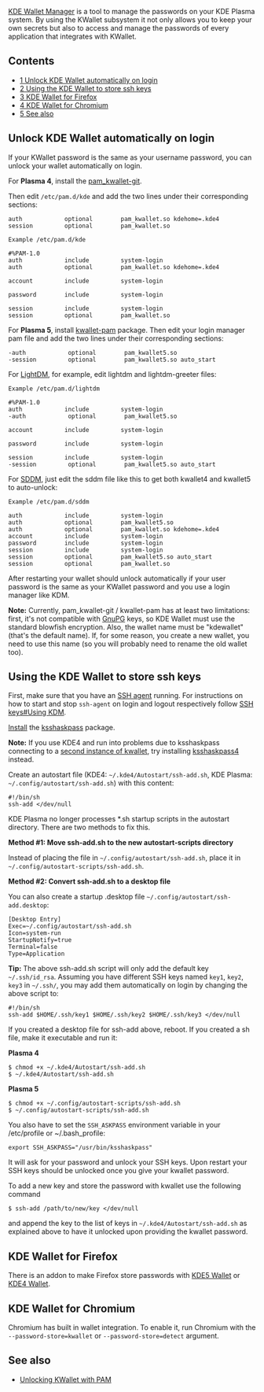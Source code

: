 [KDE Wallet Manager](http://utils.kde.org/projects/kwalletmanager/) is a tool to manage the passwords on your KDE Plasma system. By using the KWallet subsystem it not only allows you to keep your own secrets but also to access and manage the passwords of every application that integrates with KWallet.

## Contents

*   [1 Unlock KDE Wallet automatically on login](#Unlock_KDE_Wallet_automatically_on_login)
*   [2 Using the KDE Wallet to store ssh keys](#Using_the_KDE_Wallet_to_store_ssh_keys)
*   [3 KDE Wallet for Firefox](#KDE_Wallet_for_Firefox)
*   [4 KDE Wallet for Chromium](#KDE_Wallet_for_Chromium)
*   [5 See also](#See_also)

## Unlock KDE Wallet automatically on login

If your KWallet password is the same as your username password, you can unlock your wallet automatically on login.

For **Plasma 4**, install the [pam_kwallet-git](https://aur.archlinux.org/packages/pam_kwallet-git/).

Then edit `/etc/pam.d/kde` and add the two lines under their corresponding sections:

```
auth            optional        pam_kwallet.so kdehome=.kde4
session         optional        pam_kwallet.so
```
 `Example /etc/pam.d/kde` 
```
#%PAM-1.0
auth            include         system-login
auth            optional        pam_kwallet.so kdehome=.kde4 

account         include         system-login

password        include         system-login

session         include         system-login
session         optional        pam_kwallet.so
```

For **Plasma 5**, install [kwallet-pam](https://www.archlinux.org/packages/?name=kwallet-pam) package. Then edit your login manager pam file and add the two lines under their corresponding sections:

```
-auth            optional        pam_kwallet5.so
-session         optional        pam_kwallet5.so auto_start
```

For [LightDM](/index.php/LightDM "LightDM"), for example, edit lightdm and lightdm-greeter files:

 `Example /etc/pam.d/lightdm` 
```
#%PAM-1.0
auth            include         system-login
-auth            optional        pam_kwallet5.so

account         include         system-login

password        include         system-login

session         include         system-login
-session         optional        pam_kwallet5.so auto_start
```

For [SDDM](/index.php/SDDM "SDDM"), just edit the sddm file like this to get both kwallet4 and kwallet5 to auto-unlock:

 `Example /etc/pam.d/sddm` 
```
auth            include         system-login
auth            optional        pam_kwallet5.so
auth            optional        pam_kwallet.so kdehome=.kde4
account         include         system-login
password        include         system-login
session         include         system-login
session         optional        pam_kwallet5.so auto_start
session         optional        pam_kwallet.so
```

After restarting your wallet should unlock automatically if your user password is the same as your KWallet password and you use a login manager like KDM.

**Note:** Currently, pam_kwallet-git / kwallet-pam has at least two limitations: first, it's not compatible with [GnuPG](/index.php/GnuPG "GnuPG") keys, so KDE Wallet must use the standard blowfish encryption. Also, the wallet name must be "kdewallet" (that's the default name). If, for some reason, you create a new wallet, you need to use this name (so you will probably need to rename the old wallet too).

## Using the KDE Wallet to store ssh keys

First, make sure that you have an [SSH agent](/index.php/SSH_agent "SSH agent") running. For instructions on how to start and stop `ssh-agent` on login and logout respectively follow [SSH keys#Using KDM](/index.php/SSH_keys#Using_KDM "SSH keys").

[Install](/index.php/Install "Install") the [ksshaskpass](https://www.archlinux.org/packages/?name=ksshaskpass) package.

**Note:** If you use KDE4 and run into problems due to ksshaskpass connecting to a [second instance of kwallet](https://bbs.archlinux.org/viewtopic.php?pid=1525004), try installing [ksshaskpass4](https://aur.archlinux.org/packages/ksshaskpass4/) instead.

Create an autostart file (KDE4: `~/.kde4/Autostart/ssh-add.sh`, KDE Plasma: `~/.config/autostart/ssh-add.sh`) with this content:

```
#!/bin/sh
ssh-add </dev/null

```

KDE Plasma no longer processes *.sh startup scripts in the autostart directory. There are two methods to fix this.

**Method #1: Move ssh-add.sh to the new autostart-scripts directory**

Instead of placing the file in `~/.config/autostart/ssh-add.sh`, place it in `~/.config/autostart-scripts/ssh-add.sh`.

**Method #2: Convert ssh-add.sh to a desktop file**

You can also create a startup .desktop file `~/.config/autostart/ssh-add.desktop`:

```
[Desktop Entry]
Exec=~/.config/autostart/ssh-add.sh
Icon=system-run
StartupNotify=true
Terminal=false
Type=Application

```

**Tip:** The above ssh-add.sh script will only add the default key `~/.ssh/id_rsa`. Assuming you have different SSH keys named `key1`, `key2`, `key3` in `~/.ssh/`, you may add them automatically on login by changing the above script to:
```
#!/bin/sh
ssh-add $HOME/.ssh/key1 $HOME/.ssh/key2 $HOME/.ssh/key3 </dev/null

```

If you created a desktop file for ssh-add above, reboot. If you created a sh file, make it executable and run it:

**Plasma 4**

```
$ chmod +x ~/.kde4/Autostart/ssh-add.sh
$ ~/.kde4/Autostart/ssh-add.sh

```

**Plasma 5**

```
$ chmod +x ~/.config/autostart-scripts/ssh-add.sh
$ ~/.config/autostart-scripts/ssh-add.sh

```

You also have to set the `SSH_ASKPASS` environment variable in your /etc/profile or ~/.bash_profile:

```
export SSH_ASKPASS="/usr/bin/ksshaskpass"

```

It will ask for your password and unlock your SSH keys. Upon restart your SSH keys should be unlocked once you give your kwallet password.

To add a new key and store the password with kwallet use the following command

```
$ ssh-add /path/to/new/key </dev/null

```

and append the key to the list of keys in `~/.kde4/Autostart/ssh-add.sh` as explained above to have it unlocked upon providing the kwallet password.

## KDE Wallet for Firefox

There is an addon to make Firefox store passwords with [KDE5 Wallet](https://addons.mozilla.org/addon/kde5-wallet-password-integrati/) or [KDE4 Wallet](https://addons.mozilla.org/addon/kde-wallet-password-integratio/).

## KDE Wallet for Chromium

Chromium has built in wallet integration. To enable it, run Chromium with the `--password-store=kwallet` or `--password-store=detect` argument.

## See also

*   [Unlocking KWallet with PAM](https://www.dennogumi.org/2014/04/unlocking-kwallet-with-pam/)